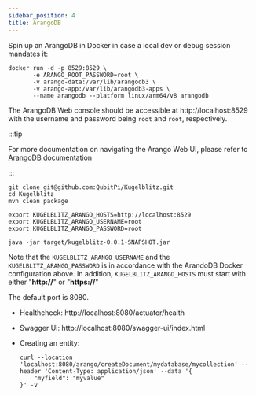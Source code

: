 ```yaml
---
sidebar_position: 4
title: ArangoDB
---
```


Spin up an ArangoDB in Docker in case a local dev or debug session mandates it:

```console
docker run -d -p 8529:8529 \
       -e ARANGO_ROOT_PASSWORD=root \
       -v arango-data:/var/lib/arangodb3 \
       -v arango-app:/var/lib/arangodb3-apps \
       --name arangodb --platform linux/arm64/v8 arangodb
```

The ArangoDB Web console should be accessible at http://localhost:8529 with the username and password being `root` and
`root`, respectively.

:::tip

For more documentation on navigating the Arango Web UI, please refer to
[ArangoDB documentation](https://arango.qubitpi.org/stable/components/web-interface/)

:::

```console
git clone git@github.com:QubitPi/Kugelblitz.git
cd Kugelblitz
mvn clean package

export KUGELBLITZ_ARANGO_HOSTS=http://localhost:8529
export KUGELBLITZ_ARANGO_USERNAME=root
export KUGELBLITZ_ARANGO_PASSWORD=root

java -jar target/kugelblitz-0.0.1-SNAPSHOT.jar
```

Note that the `KUGELBLITZ_ARANGO_USERNAME` and the `KUGELBLITZ_ARANGO_PASSWORD` is in accordance with the ArandoDB Docker
configuration above. In addition, `KUGELBLITZ_ARANGO_HOSTS` must start with either "__http://__" or "__https://__"

The default port is 8080.

- Healthcheck: http://localhost:8080/actuator/health
- Swagger UI: http://localhost:8080/swagger-ui/index.html
- Creating an entity:

  ```console
  curl --location 'localhost:8080/arango/createDocument/mydatabase/mycollection' --header 'Content-Type: application/json' --data '{
      "myfield": "myvalue"
  }' -v
  ```
